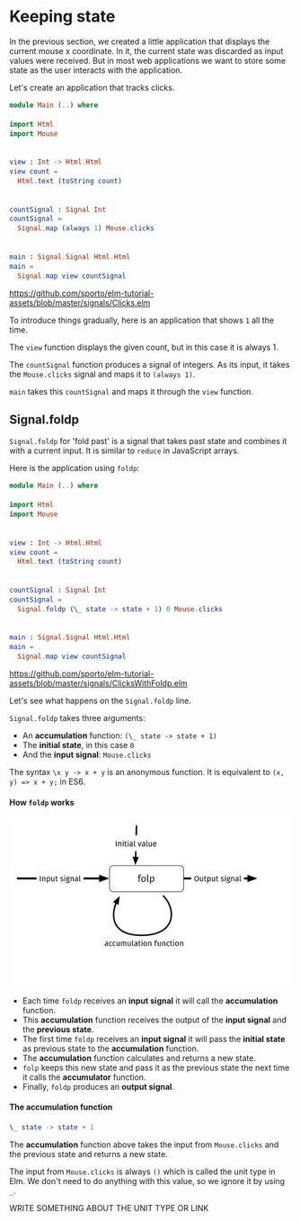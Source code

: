 # Keeping state

In the previous section, we created a little application that displays the current mouse x coordinate. In it,  the current state was discarded as input values were received. But in most web applications we want to store some state as the user interacts with the application.

Let's create an application that tracks clicks.

```elm
module Main (..) where

import Html
import Mouse


view : Int -> Html.Html
view count =
  Html.text (toString count)


countSignal : Signal Int
countSignal =
  Signal.map (always 1) Mouse.clicks


main : Signal.Signal Html.Html
main =
  Signal.map view countSignal
```

<https://github.com/sporto/elm-tutorial-assets/blob/master/signals/Clicks.elm>

To introduce things gradually, here is an application that shows `1` all the time.

The `view` function displays the given count, but in this case it is always 1.

The `countSignal` function produces a signal of integers. As its input, it takes the `Mouse.clicks` signal and maps it to `(always 1)`.

`main` takes this `countSignal` and maps it through the `view` function.

## Signal.foldp

`Signal.foldp` for 'fold past' is a signal that takes past state and combines it with a current input. It is similar to `reduce` in JavaScript arrays.

Here is the application using `foldp`:

```elm
module Main (..) where

import Html
import Mouse


view : Int -> Html.Html
view count =
  Html.text (toString count)


countSignal : Signal Int
countSignal =
  Signal.foldp (\_ state -> state + 1) 0 Mouse.clicks


main : Signal.Signal Html.Html
main =
  Signal.map view countSignal
```

<https://github.com/sporto/elm-tutorial-assets/blob/master/signals/ClicksWithFoldp.elm>

Let's see what happens on the `Signal.foldp` line.

`Signal.foldp` takes three arguments:

- An __accumulation__ function: `(\_ state -> state + 1)`
- The __initial state__, in this case `0`
- And the __input signal__: `Mouse.clicks`

The syntax `\x y -> x + y` is an anonymous function. It is equivalent to `(x, y) => x + y;` in ES6.

#### How `foldp` works

![Foldp](foldp.png)

- Each time `foldp` receives an __input signal__ it will call the __accumulation__ function.
- This __accumulation__ function receives the output of the __input signal__ and the __previous state__.
- The first time `foldp` receives an __input signal__ it will pass the __initial state__ as previous state to the __accumulation__ function.
- The __accumulation__ function calculates and returns a new state.
- `folp` keeps this new state and pass it as the previous state the next time it calls the __accumulator__ function.
- Finally, `foldp` produces an __output signal__.


#### The accumulation function

```elm
\_ state -> state + 1
```

The __accumulation__ function above takes the input from `Mouse.clicks` and the previous state and returns a new state.

The input from `Mouse.clicks` is always `()` which is called the unit type in Elm. We don't need to do anything with this value, so we ignore it by using `_`.

WRITE SOMETHING ABOUT THE UNIT TYPE OR LINK
